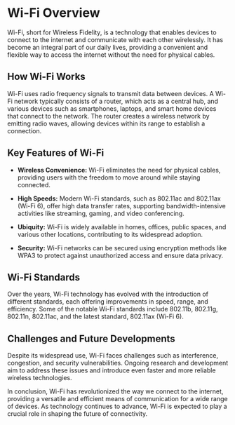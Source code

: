 # Wi-Fi Overview

Wi-Fi, short for Wireless Fidelity, is a technology that enables devices to connect to the internet and communicate with each other wirelessly. It has become an integral part of our daily lives, providing a convenient and flexible way to access the internet without the need for physical cables.

## How Wi-Fi Works

Wi-Fi uses radio frequency signals to transmit data between devices. A Wi-Fi network typically consists of a router, which acts as a central hub, and various devices such as smartphones, laptops, and smart home devices that connect to the network. The router creates a wireless network by emitting radio waves, allowing devices within its range to establish a connection.

## Key Features of Wi-Fi

- **Wireless Convenience:** Wi-Fi eliminates the need for physical cables, providing users with the freedom to move around while staying connected.
  
- **High Speeds:** Modern Wi-Fi standards, such as 802.11ac and 802.11ax (Wi-Fi 6), offer high data transfer rates, supporting bandwidth-intensive activities like streaming, gaming, and video conferencing.

- **Ubiquity:** Wi-Fi is widely available in homes, offices, public spaces, and various other locations, contributing to its widespread adoption.

- **Security:** Wi-Fi networks can be secured using encryption methods like WPA3 to protect against unauthorized access and ensure data privacy.

## Wi-Fi Standards

Over the years, Wi-Fi technology has evolved with the introduction of different standards, each offering improvements in speed, range, and efficiency. Some of the notable Wi-Fi standards include 802.11b, 802.11g, 802.11n, 802.11ac, and the latest standard, 802.11ax (Wi-Fi 6).

## Challenges and Future Developments

Despite its widespread use, Wi-Fi faces challenges such as interference, congestion, and security vulnerabilities. Ongoing research and development aim to address these issues and introduce even faster and more reliable wireless technologies.

In conclusion, Wi-Fi has revolutionized the way we connect to the internet, providing a versatile and efficient means of communication for a wide range of devices. As technology continues to advance, Wi-Fi is expected to play a crucial role in shaping the future of connectivity.